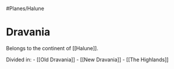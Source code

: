 #Planes/Halune
# Dravania
Belongs to the continent of [[Halune]].

Divided in:
	- [[Old Dravania]]
	- [[New Dravania]]
	- [[The Highlands]]